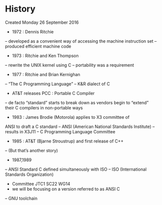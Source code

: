 # History
Created Monday 26 September 2016


* 1972 : Dennis Ritchie

– developed as a convenient way of accessing the machine instruction set
– produced efficient machine code

* 1973 : Ritchie and Ken Thompson

– rewrite the UNIX kernel using C
– portability was a requirement

* 1977 : Ritchie and Brian Kernighan

– “The C Programming Language”
– K&R dialect of C

* AT&T releases PCC : Portable C Compiler

– de facto “standard” starts to break down as vendors begin to
“extend” their C compilers in non-portable ways

* 1983 : James Brodie (Motorola) applies to X3 committee of

ANSI to draft a C standard
– ANSI (American National Standards Institute)
– results in X3J11 – C Programming Language Committee

* 1985 : AT&T (Bjarne Stroustrup) and first release of C++

– (But that’s another story)

* 1987,1989

– ANSI Standard C defined simultaneously with ISO
– ISO (International Standards Organization)

* Committee JTC1 SC22 WG14
* we will be focusing on a version referred to as ANSI C

– GNU toolchain


